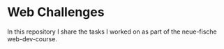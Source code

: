 # Web Challenges

In this repository I share the tasks I worked on as part of the neue-fische web-dev-course. 


